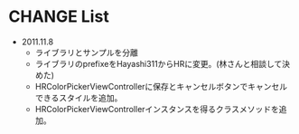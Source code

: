 # CHANGE List

* 2011.11.8
    * ライブラリとサンプルを分離
    * ライブラリのprefixeをHayashi311からHRに変更。(林さんと相談して決めた)
    * HRColorPickerViewControllerに保存とキャンセルボタンでキャンセルできるスタイルを追加。
    * HRColorPickerViewControllerインスタンスを得るクラスメソッドを追加。
